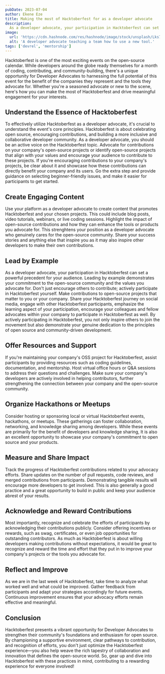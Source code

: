 ```yaml
---
pubDate: 2023-07-04
author: Ekene Eze
title: Making the most of Hacktoberfest for as a developer advocate
description:
  As a developer advocate, your participation in Hacktoberfest can set a powerful precedent for your audience.
image:
  url: 'https://cdn.hashnode.com/res/hashnode/image/stock/unsplash/Lks7vei-eAg/upload/0154a38193f931e01f70770e459acdac.jpeg?w=1600&h=840&fit=crop&crop=entropy&auto=compress,format&format=webp'
  alt: 'A developer advocate teaching a team how to use a new tool.'
tags: ['devrel', 'mentorship']
---
```


Hacktoberfest is one of the most exciting events on the open-source calendar. While developers around the globe ready
themselves for a month of coding, contributing, and community-building, there's a unique opportunity for Developer
Advocates to harnessing the full potential of this event for the benefit of the companies they represent and the tools
they advocate for. Whether you're a seasoned advocate or new to the scene, here's how you can make the most of
Hacktoberfest and drive meaningful engagement for your interests.

## Understand the Essence of Hacktoberfest

To effectively utilize Hacktoberfest as a developer advocate, it's crucial to understand the event's core principles.
Hacktoberfest is about celebrating open source, encouraging contributions, and building a more inclusive and
collaborative developer community. As a developer advocate, you should be an active voice on the Hacktoberfest topic.
Advocate for contributions on your company's open-source projects or identify open-source projects that align with your
values and encourage your audience to contribute to these projects. If you're encouraging contributions to your
company's projects, be clear about it and showcase how these contributions can directly benefit your company and its
users. Go the extra step and provide guidance on selecting beginner-friendly issues, and make it easier for participants
to get started.

## Create Engaging Content

Use your platform as a developer advocate to create content that promotes Hacktoberfest and your chosen projects. This
could include blog posts, video tutorials, webinars, or live coding sessions. Highlight the impact of open-source
contributions and how they can enhance the tools or products you advocate for. This strenghtens your position as a
developer advocate who genuinely cares for the open-source community. Share your success stories and anything else that
inspire you as it may also inspire other developers to make their own contributions.

## Lead by Example

As a developer advocate, your participation in Hacktoberfest can set a powerful precedent for your audience. Leading by
example demonstrates your commitment to the open-source community and the values you advocate for. Don't just encourage
others to contribute; actively participate in Hacktoberfest yourself. Make contributions to open-source projects that
matter to you or your company. Share your Hacktoberfest journey on social media, engage with other Hacktoberfest
participants, emphasize the learning aspect of your participation, encourage your colleagues and fellow advocates within
your company to participate in Hacktoberfest as well. By actively participating in Hacktoberfest, you not only inspire
others to join the movement but also demonstrate your genuine dedication to the principles of open source and
community-driven development.

## Offer Resources and Support

If you're maintaining your company's OSS project for Hacktoberfest, assist participants by providing resources such as
coding guidelines, documentation, and mentorship. Host virtual office hours or Q&A sessions to address their questions
and challenges. Make sure your company's developers are actively involved in helping contributors, further strengthening
the connection between your company and the open-source community.

## Organize Hackathons or Meetups

Consider hosting or sponsoring local or virtual Hacktoberfest events, hackathons, or meetups. These gatherings can
foster collaboration, networking, and knowledge sharing among developers. While these events are primarily for the
benefit of developers and knowledge sharing, It is also an excellent opportunity to showcase your company's commitment
to open source and your products.

## Measure and Share Impact

Track the progress of Hacktoberfest contributions related to your advocacy efforts. Share updates on the number of pull
requests, code reviews, and merged contributions from participants. Demonstrating tangible results will encourage more
developers to get involved. This is also generally a good practice and a great opportunity to build in public and keep
your audience abrest of your results.

## Acknowledge and Reward Contributions

Most importantly, recognize and celebrate the efforts of participants by acknowledging their contributions publicly.
Consider offering incentives or rewards, such as swag, certificates, or even job opportunities for outstanding
contributors. As much as Hacktoberfest is about willing developers making contributions without expectations, it would
be great to recognize and reward the time and effort that they put in to improve your company's projects or the tools
you advocate for.

## Reflect and Improve

As we are in the last week of Hacktoberfest, take time to analyze what worked well and what could be improved. Gather
feedback from participants and adapt your strategies accordingly for future events. Continuous improvement ensures that
your advocacy efforts remain effective and meaningful.

## Conclusion

Hacktoberfest presents a vibrant opportunity for Developer Advocates to strengthen their community's foundations and
enthusiasm for open source. By championing a supportive environment, clear pathways to contribution, and recognition of
efforts, you don't just optimize the Hacktoberfest experience—you also help weave the rich tapestry of collaboration and
innovation that defines the open-source world. So, gear up and dive into Hacktoberfest with these practices in mind,
contributing to a rewarding experience for everyone involved!
